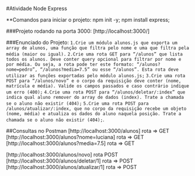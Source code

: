 #Atividade Node Express

**Comandos para iniciar o projeto:
npm init -y;
npm install express;

###Projeto rodando na porta 3000:
[http://localhost:3000/]


###Enunciado do Projeto:
`1.Crie um módulo alunos.js que exporta um array de alunos, uma função que filtra pelo nome e uma que filtra pela média (maior ou igual).`
`2.Crie uma rota GET para “/alunos” que lista todos os alunos. Deve conter query opcional para filtrar por nome e por média. Ou seja, a rota pode ter este formato: “/alunos?nome=pedro”, “/alunos?media=7.5” ou esse “/alunos”. Esta rota deve utilizar as funções exportadas pelo módulo alunos.js;`
`3.Crie uma rota POST para “/alunos/novo” e o corpo da requisição deve conter (nome, matrícula e média). Valide os campos passados e caso contrário indique um erro (400);`
`4.Crie uma rota POST para “/alunos/deletar/:index” que indica qual aluno remover do array de dados (index). Trate a chamada se o aluno não existir (404);`
`5.Crie uma rota POST para /alunos/atualizar/:index, que no corpo da requisição recebe um objeto (nome, média) e atualiza os dados do aluno naquela posição. Trate a chamada se o aluno não existir (404);`.

##Consultas no Postman
[http://localhost:3000/alunos] rota => GET
[http://localhost:3000/alunos?nome=luciana] rota => GET
[http://localhost:3000/alunos?media=7.5] rota => GET

[http://localhost:3000/alunos/novo] rota POST
[http://localhost:3000/alunos/deletar/1] rota => POST
[http://localhost:3000/alunos/atualizar/1] rota => POST


